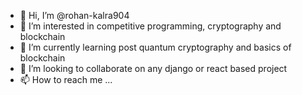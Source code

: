 - 👋 Hi, I’m @rohan-kalra904
- 👀 I’m interested in competitive programming, cryptography and  blockchain
- 🌱 I’m currently learning post quantum cryptography and basics of blockchain
- 💞️ I’m looking to collaborate on any django or react based project 
- 📫 How to reach me ...

<!---
rohan-kalra904/rohan-kalra904 is a ✨ special ✨ repository because its `README.md` (this file) appears on your GitHub profile.
You can click the Preview link to take a look at your changes.
--->
